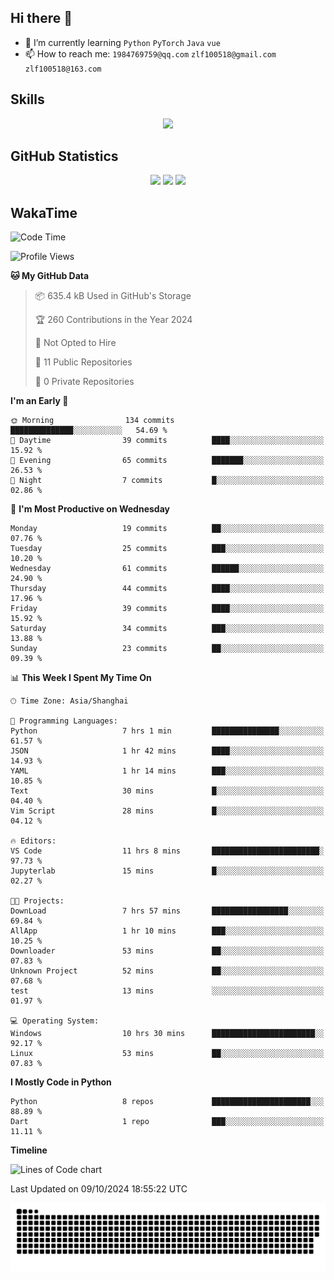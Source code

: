 ## Hi there 👋

- 🌱 I’m currently learning `Python` `PyTorch` `Java` `vue`
- 📫 How to reach me: `1984769759@qq.com` `zlf100518@gmail.com` `zlf100518@163.com`

## Skills
<div align="center"> <img src="https://skillicons.dev/icons?i=python,linux,git,github,html,css,js" /> </div>

## GitHub Statistics

<div align="center">
  <img src="https://github-readme-stats.vercel.app/api?username=mrcchenfeng&show_icons=true&theme=tokyonight" />
  <img src="https://github-readme-stats.vercel.app/api/top-langs/?username=mrcchenfeng&show_icons=true&theme=tokyonight" />
  <img src="https://github-readme-activity-graph.vercel.app/graph?username=mrcchenfeng&theme=xcode" />
</div>

## WakaTime

<!--START_SECTION:waka-->
![Code Time](http://img.shields.io/badge/Code%20Time-145%20hrs%2027%20mins-blue)

![Profile Views](http://img.shields.io/badge/Profile%20Views-0-blue)

**🐱 My GitHub Data** 

> 📦 635.4 kB Used in GitHub's Storage 
 > 
> 🏆 260 Contributions in the Year 2024
 > 
> 🚫 Not Opted to Hire
 > 
> 📜 11 Public Repositories 
 > 
> 🔑 0 Private Repositories 
 > 
**I'm an Early 🐤** 

```text
🌞 Morning                134 commits         ██████████████░░░░░░░░░░░   54.69 % 
🌆 Daytime                39 commits          ████░░░░░░░░░░░░░░░░░░░░░   15.92 % 
🌃 Evening                65 commits          ███████░░░░░░░░░░░░░░░░░░   26.53 % 
🌙 Night                  7 commits           █░░░░░░░░░░░░░░░░░░░░░░░░   02.86 % 
```
📅 **I'm Most Productive on Wednesday** 

```text
Monday                   19 commits          ██░░░░░░░░░░░░░░░░░░░░░░░   07.76 % 
Tuesday                  25 commits          ███░░░░░░░░░░░░░░░░░░░░░░   10.20 % 
Wednesday                61 commits          ██████░░░░░░░░░░░░░░░░░░░   24.90 % 
Thursday                 44 commits          ████░░░░░░░░░░░░░░░░░░░░░   17.96 % 
Friday                   39 commits          ████░░░░░░░░░░░░░░░░░░░░░   15.92 % 
Saturday                 34 commits          ███░░░░░░░░░░░░░░░░░░░░░░   13.88 % 
Sunday                   23 commits          ██░░░░░░░░░░░░░░░░░░░░░░░   09.39 % 
```


📊 **This Week I Spent My Time On** 

```text
🕑︎ Time Zone: Asia/Shanghai

💬 Programming Languages: 
Python                   7 hrs 1 min         ███████████████░░░░░░░░░░   61.57 % 
JSON                     1 hr 42 mins        ████░░░░░░░░░░░░░░░░░░░░░   14.93 % 
YAML                     1 hr 14 mins        ███░░░░░░░░░░░░░░░░░░░░░░   10.85 % 
Text                     30 mins             █░░░░░░░░░░░░░░░░░░░░░░░░   04.40 % 
Vim Script               28 mins             █░░░░░░░░░░░░░░░░░░░░░░░░   04.12 % 

🔥 Editors: 
VS Code                  11 hrs 8 mins       ████████████████████████░   97.73 % 
Jupyterlab               15 mins             █░░░░░░░░░░░░░░░░░░░░░░░░   02.27 % 

🐱‍💻 Projects: 
DownLoad                 7 hrs 57 mins       █████████████████░░░░░░░░   69.84 % 
AllApp                   1 hr 10 mins        ███░░░░░░░░░░░░░░░░░░░░░░   10.25 % 
Downloader               53 mins             ██░░░░░░░░░░░░░░░░░░░░░░░   07.83 % 
Unknown Project          52 mins             ██░░░░░░░░░░░░░░░░░░░░░░░   07.68 % 
test                     13 mins             ░░░░░░░░░░░░░░░░░░░░░░░░░   01.97 % 

💻 Operating System: 
Windows                  10 hrs 30 mins      ███████████████████████░░   92.17 % 
Linux                    53 mins             ██░░░░░░░░░░░░░░░░░░░░░░░   07.83 % 
```

**I Mostly Code in Python** 

```text
Python                   8 repos             ██████████████████████░░░   88.89 % 
Dart                     1 repo              ███░░░░░░░░░░░░░░░░░░░░░░   11.11 % 
```



**Timeline**

![Lines of Code chart](https://raw.githubusercontent.com/mrcchenfeng/mrcchenfeng/main/assets/bar_graph.png)


 Last Updated on 09/10/2024 18:55:22 UTC
<!--END_SECTION:waka-->

<div align="center"><img src="./assets/github-snake-dark.svg" /></div>

